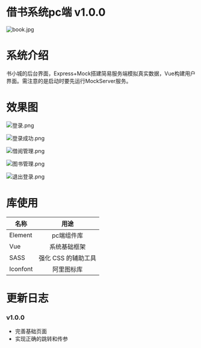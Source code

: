 # 借书系统pc端 v1.0.0

![book.jpg](http://ww1.sinaimg.cn/thumbnail/007XTfmrly1g6lewkaqq3j30dw0dw74c.jpg)


# 系统介绍

书小城的后台界面，Express+Mock搭建简易服务端模拟真实数据，Vue构建用户界面。需注意的是启动时要先运行MockServer服务。

# 效果图

![登录.png](http://ww1.sinaimg.cn/large/007XTfmrly1g6lfr7fb8vj310p0hi7qk.jpg)

![登录成功.png](http://ww1.sinaimg.cn/large/007XTfmrly1g6lfsck4y2j311g0dhjrx.jpg)

![借阅管理.png](http://ww1.sinaimg.cn/large/007XTfmrly1g6lftf6zawj311j0gd3z2.jpg)

![图书管理.png](http://ww1.sinaimg.cn/large/007XTfmrly1g6lfuxokdzj311g0guaao.jpg)

![退出登录.png](http://ww1.sinaimg.cn/large/007XTfmrly1g6lfxudp6gj311s0gc74u.jpg)

# 库使用

|    名称       |  用途         |
| ------------ |:-------------:|
| Element      | pc端组件库    |
| Vue          |  系统基础框架   |
|  SASS        |强化 CSS 的辅助工具|
|Iconfont      | 阿里图标库    |

# 更新日志

### v1.0.0
 - 完善基础页面
 - 实现正确的跳转和传参






